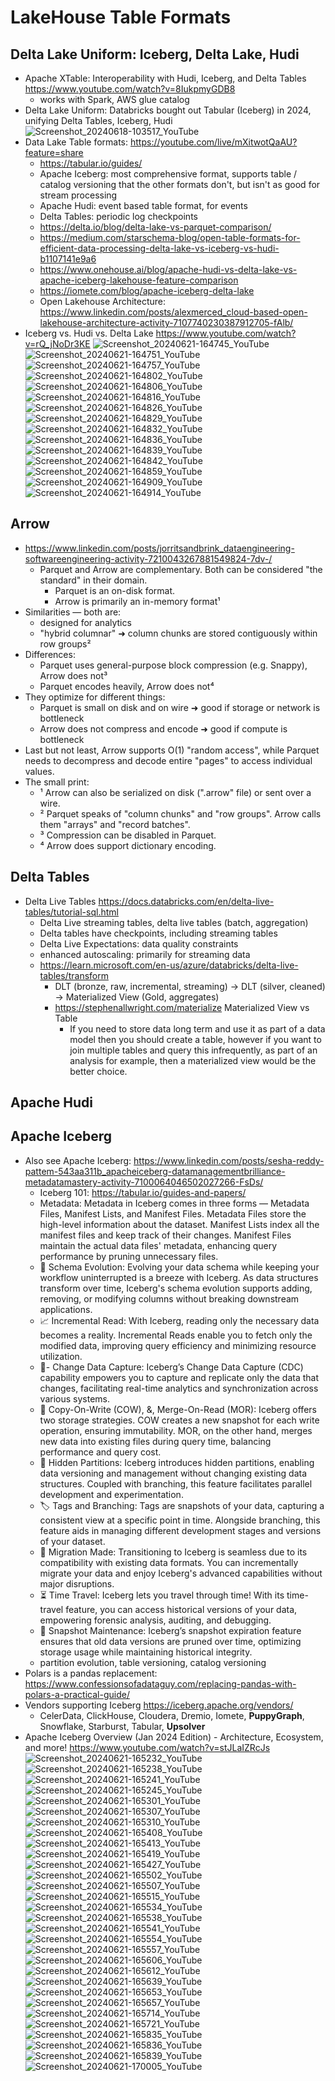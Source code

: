 # LakeHouse Table Formats

## Delta Lake Uniform: Iceberg, Delta Lake, Hudi

- Apache XTable: Interoperability with Hudi, Iceberg, and Delta Tables https://www.youtube.com/watch?v=8IukpmyGDB8
	- works with Spark, AWS glue catalog
- Delta Lake Uniform: Databricks bought out Tabular (Iceberg) in 2024, unifying Delta Tables, Iceberg, Hudi
![Screenshot_20240618-103517_YouTube](https://github.com/huang-pan/modern-data-stack-2023/assets/10567714/2616d198-3abf-47f3-90d1-69ee570c66a0)
- Data Lake Table formats: https://youtube.com/live/mXitwotQaAU?feature=share
	- https://tabular.io/guides/
    - Apache Iceberg: most comprehensive format, supports table / catalog versioning that the other formats don't, but isn't as good for stream processing
    - Apache Hudi: event based table format, for events
    - Delta Tables: periodic log checkpoints
    - https://delta.io/blog/delta-lake-vs-parquet-comparison/
    - https://medium.com/starschema-blog/open-table-formats-for-efficient-data-processing-delta-lake-vs-iceberg-vs-hudi-b1107141e9a6
    - https://www.onehouse.ai/blog/apache-hudi-vs-delta-lake-vs-apache-iceberg-lakehouse-feature-comparison
    - https://iomete.com/blog/apache-iceberg-delta-lake
    - Open Lakehouse Architecture: https://www.linkedin.com/posts/alexmerced_cloud-based-open-lakehouse-architecture-activity-7107740230387912705-fAlb/ 
- Iceberg vs. Hudi vs. Delta Lake https://www.youtube.com/watch?v=rQ_jNoDr3KE
![Screenshot_20240621-164745_YouTube](https://github.com/huang-pan/modern-data-stack-2023/assets/10567714/d4f67a85-d544-41fe-9843-662bdd8c79f6)
![Screenshot_20240621-164751_YouTube](https://github.com/huang-pan/modern-data-stack-2023/assets/10567714/c2544cc5-5d83-40e2-b2ee-4d3cd1062c68)
![Screenshot_20240621-164757_YouTube](https://github.com/huang-pan/modern-data-stack-2023/assets/10567714/dff53663-ef6c-4a8f-8b54-fd4ab1c70f8a)
![Screenshot_20240621-164802_YouTube](https://github.com/huang-pan/modern-data-stack-2023/assets/10567714/d51eed58-0d42-43f6-9fe7-17d594aea31d)
![Screenshot_20240621-164806_YouTube](https://github.com/huang-pan/modern-data-stack-2023/assets/10567714/e0f00219-96f8-4d8b-8ad4-4a9a1bf94c53)
![Screenshot_20240621-164816_YouTube](https://github.com/huang-pan/modern-data-stack-2023/assets/10567714/abcd71e2-984f-4839-bb3f-05ec63205c33)
![Screenshot_20240621-164826_YouTube](https://github.com/huang-pan/modern-data-stack-2023/assets/10567714/2a8c2890-2a8a-4cbc-a22b-3d71316c1d59)
![Screenshot_20240621-164829_YouTube](https://github.com/huang-pan/modern-data-stack-2023/assets/10567714/5b666df3-3e50-4b62-99f5-be8976b25125)
![Screenshot_20240621-164832_YouTube](https://github.com/huang-pan/modern-data-stack-2023/assets/10567714/f11be0bd-61aa-4005-a4b7-edc63771d623)
![Screenshot_20240621-164836_YouTube](https://github.com/huang-pan/modern-data-stack-2023/assets/10567714/a16768ce-2c1a-4e3e-962b-78fe01ca5056)
![Screenshot_20240621-164839_YouTube](https://github.com/huang-pan/modern-data-stack-2023/assets/10567714/a949494f-7c69-4438-9059-5d361d53369b)
![Screenshot_20240621-164842_YouTube](https://github.com/huang-pan/modern-data-stack-2023/assets/10567714/f0cbe3f7-8721-4ad7-ab80-dc86ed9af994)
![Screenshot_20240621-164859_YouTube](https://github.com/huang-pan/modern-data-stack-2023/assets/10567714/cc01a364-835a-4b8b-ac3d-605979aba496)
![Screenshot_20240621-164909_YouTube](https://github.com/huang-pan/modern-data-stack-2023/assets/10567714/93e58a8e-6b52-4303-be82-3f5ecf3c55be)
![Screenshot_20240621-164914_YouTube](https://github.com/huang-pan/modern-data-stack-2023/assets/10567714/efda7d91-3958-4b92-b937-842d9ceff205)

## Arrow

- https://www.linkedin.com/posts/jorritsandbrink_dataengineering-softwareengineering-activity-7210043267881549824-7dv-/
	- Parquet and Arrow are complementary. Both can be considered "the standard" in their domain.
		- Parquet is an on-disk format.
  		- Arrow is primarily an in-memory format¹
- Similarities — both are:
	- designed for analytics
	- "hybrid columnar" ➜ column chunks are stored contiguously within row groups²
- Differences:
	- Parquet uses general-purpose block compression (e.g. Snappy), Arrow does not³
	- Parquet encodes heavily, Arrow does not⁴
- They optimize for different things:
	- Parquet is small on disk and on wire ➜ good if storage or network is bottleneck
	- Arrow does not compress and encode ➜ good if compute is bottleneck
- Last but not least, Arrow supports O(1) "random access", while Parquet needs to decompress and decode entire "pages" to access individual values.
- The small print:
	- ¹ Arrow can also be serialized on disk (".arrow" file) or sent over a wire.
 	- ² Parquet speaks of "column chunks" and "row groups". Arrow calls them "arrays" and "record batches".
  	- ³ Compression can be disabled in Parquet.
  	- ⁴ Arrow does support dictionary encoding.

## Delta Tables

- Delta Live Tables https://docs.databricks.com/en/delta-live-tables/tutorial-sql.html 
	- Delta Live streaming tables, delta live tables (batch, aggregation)
	- Delta tables have checkpoints, including streaming tables
	- Delta Live Expectations: data quality constraints
	- enhanced autoscaling: primarily for streaming data
 	- https://learn.microsoft.com/en-us/azure/databricks/delta-live-tables/transform
  		- DLT (bronze, raw, incremental, streaming) -> DLT (silver, cleaned) -> Materialized View (Gold, aggregates)
    	- https://stephenallwright.com/materialize  Materialized View vs Table
     		- If you need to store data long term and use it as part of a data model then you should create a table, however if you want to join multiple tables and query this infrequently, as part of an analysis for example, then a materialized view would be the better choice.

## Apache Hudi

## Apache Iceberg

- Also see Apache Iceberg: https://www.linkedin.com/posts/sesha-reddy-pattem-543aa311b_apacheiceberg-datamanagementbrilliance-metadatamastery-activity-7100064046502027266-FsDs/
	- Iceberg 101: https://tabular.io/guides-and-papers/
	- Metadata: Metadata in Iceberg comes in three forms — Metadata Files, Manifest Lists, and Manifest Files. Metadata Files store the high-level information about the dataset. Manifest Lists index all the manifest files and keep track of their changes. Manifest Files maintain the actual data files' metadata, enhancing query performance by pruning unnecessary files.
	- 📜 Schema Evolution: Evolving your data schema while keeping your workflow uninterrupted is a breeze with Iceberg. As data structures transform over time, Iceberg's schema evolution supports adding, removing, or modifying columns without breaking downstream applications.
	- 📈 Incremental Read: With Iceberg, reading only the necessary data becomes a reality. Incremental Reads enable you to fetch only the modified data, improving query efficiency and minimizing resource utilization.
	- 🔄- Change Data Capture: Iceberg’s Change Data Capture (CDC) capability empowers you to capture and replicate only the data that changes, facilitating real-time analytics and synchronization across various systems.
	- 🐄 Copy-On-Write (COW), &, Merge-On-Read (MOR): Iceberg offers two storage strategies. COW creates a new snapshot for each write operation, ensuring immutability. MOR, on the other hand, merges new data into existing files during query time, balancing performance and query cost.
	- 🌳 Hidden Partitions: Iceberg introduces hidden partitions, enabling data versioning and management without changing existing data structures. Coupled with branching, this feature facilitates parallel development and experimentation.
	- 🏷️ Tags and Branching: Tags are snapshots of your data, capturing a consistent view at a specific point in time. Alongside branching, this feature aids in managing different development stages and versions of your dataset.
	- 🚀 Migration Made: Transitioning to Iceberg is seamless due to its compatibility with existing data formats. You can incrementally migrate your data and enjoy Iceberg's advanced capabilities without major disruptions.
	- ⏳ Time Travel: Iceberg lets you travel through time! With its time-travel feature, you can access historical versions of your data, empowering forensic analysis, auditing, and debugging.
	- 📆 Snapshot Maintenance: Iceberg’s snapshot expiration feature ensures that old data versions are pruned over time, optimizing storage usage while maintaining historical integrity.
	- partition evolution, table versioning, catalog versioning
- Polars is a pandas replacement: https://www.confessionsofadataguy.com/replacing-pandas-with-polars-a-practical-guide/
- Vendors supporting Iceberg https://iceberg.apache.org/vendors/
	- CelerData, ClickHouse, Cloudera, Dremio, Iomete, ****PuppyGraph****, Snowflake, Starburst, Tabular, ****Upsolver****
- Apache Iceberg Overview (Jan 2024 Edition) - Architecture, Ecosystem, and more! https://www.youtube.com/watch?v=stJLaIZRcJs
![Screenshot_20240621-165232_YouTube](https://github.com/huang-pan/modern-data-stack-2023/assets/10567714/07200201-636e-4d52-879d-08f8ea163618)
![Screenshot_20240621-165238_YouTube](https://github.com/huang-pan/modern-data-stack-2023/assets/10567714/76411304-0823-48af-ad34-0b05a90a1363)
![Screenshot_20240621-165241_YouTube](https://github.com/huang-pan/modern-data-stack-2023/assets/10567714/98a7d94e-6071-427b-accb-cb54507e34e9)
![Screenshot_20240621-165245_YouTube](https://github.com/huang-pan/modern-data-stack-2023/assets/10567714/dc496e1d-c026-4481-8c25-3192ce420c42)
![Screenshot_20240621-165301_YouTube](https://github.com/huang-pan/modern-data-stack-2023/assets/10567714/a2804bd5-a1fc-42c7-a088-614e2fcab35a)
![Screenshot_20240621-165307_YouTube](https://github.com/huang-pan/modern-data-stack-2023/assets/10567714/a9b1d3fa-deb9-4e51-961b-151a16bc9a6d)
![Screenshot_20240621-165310_YouTube](https://github.com/huang-pan/modern-data-stack-2023/assets/10567714/0e3cadbc-26b4-4a3c-ba18-10d9fb4106e4)
![Screenshot_20240621-165408_YouTube](https://github.com/huang-pan/modern-data-stack-2023/assets/10567714/bc8c57c8-5f50-4d27-a2ef-3fae84a18b4a)
![Screenshot_20240621-165413_YouTube](https://github.com/huang-pan/modern-data-stack-2023/assets/10567714/e5a3a00a-4c95-4ded-8ad0-280362a8a61f)
![Screenshot_20240621-165419_YouTube](https://github.com/huang-pan/modern-data-stack-2023/assets/10567714/68445ae4-b73c-4d96-920a-4e4718f94140)
![Screenshot_20240621-165427_YouTube](https://github.com/huang-pan/modern-data-stack-2023/assets/10567714/3e70db46-8429-41fb-8c09-6a66baa88e20)
![Screenshot_20240621-165502_YouTube](https://github.com/huang-pan/modern-data-stack-2023/assets/10567714/813f1bdc-2c97-45e2-a11e-e6cbe82e16e7)
![Screenshot_20240621-165507_YouTube](https://github.com/huang-pan/modern-data-stack-2023/assets/10567714/5e098aa4-acd6-4582-9a09-8f45e36c9da1)
![Screenshot_20240621-165515_YouTube](https://github.com/huang-pan/modern-data-stack-2023/assets/10567714/c89a1e07-cd14-457b-ada7-b55b138eb46f)
![Screenshot_20240621-165534_YouTube](https://github.com/huang-pan/modern-data-stack-2023/assets/10567714/4219e94d-ee48-4d1d-a98c-96e31c1eebee)
![Screenshot_20240621-165538_YouTube](https://github.com/huang-pan/modern-data-stack-2023/assets/10567714/66646ba9-b266-4cc6-a309-4ea13b2238f1)
![Screenshot_20240621-165541_YouTube](https://github.com/huang-pan/modern-data-stack-2023/assets/10567714/612d3689-07df-4e0e-ad9a-d08211a0e9fb)
![Screenshot_20240621-165554_YouTube](https://github.com/huang-pan/modern-data-stack-2023/assets/10567714/7ae20f72-8410-4e8a-81bb-bba71f7752c9)
![Screenshot_20240621-165557_YouTube](https://github.com/huang-pan/modern-data-stack-2023/assets/10567714/c350d6f6-7fd6-4716-9542-ac917b32c776)
![Screenshot_20240621-165606_YouTube](https://github.com/huang-pan/modern-data-stack-2023/assets/10567714/a8f0677f-0ff5-433a-b684-f2afb914ae63)
![Screenshot_20240621-165612_YouTube](https://github.com/huang-pan/modern-data-stack-2023/assets/10567714/861b9c13-5f58-473f-8a78-a292f5553a7c)
![Screenshot_20240621-165639_YouTube](https://github.com/huang-pan/modern-data-stack-2023/assets/10567714/d0688185-b230-4cfc-82e7-724e36277954)
![Screenshot_20240621-165653_YouTube](https://github.com/huang-pan/modern-data-stack-2023/assets/10567714/50fc441a-adbd-4f9f-b5c6-fef7cc921f46)
![Screenshot_20240621-165657_YouTube](https://github.com/huang-pan/modern-data-stack-2023/assets/10567714/163ed6cf-4257-4e8c-b407-d0b909f849a4)
![Screenshot_20240621-165714_YouTube](https://github.com/huang-pan/modern-data-stack-2023/assets/10567714/c171e8bf-4c60-46cc-9604-74cff6385929)
![Screenshot_20240621-165721_YouTube](https://github.com/huang-pan/modern-data-stack-2023/assets/10567714/7aa32574-b569-4ed9-9b0f-7dda4fca153e)
![Screenshot_20240621-165835_YouTube](https://github.com/huang-pan/modern-data-stack-2023/assets/10567714/ba836850-97a8-4e6c-bdd9-931e052ecca4)
![Screenshot_20240621-165836_YouTube](https://github.com/huang-pan/modern-data-stack-2023/assets/10567714/86fa5220-0383-49a3-ad48-a196477d7847)
![Screenshot_20240621-165839_YouTube](https://github.com/huang-pan/modern-data-stack-2023/assets/10567714/ef44fb48-ab49-425e-b437-a0c6d36d0784)
![Screenshot_20240621-170005_YouTube](https://github.com/huang-pan/modern-data-stack-2023/assets/10567714/cc9b1d33-76a3-449e-b2fb-1894d05261fc)
